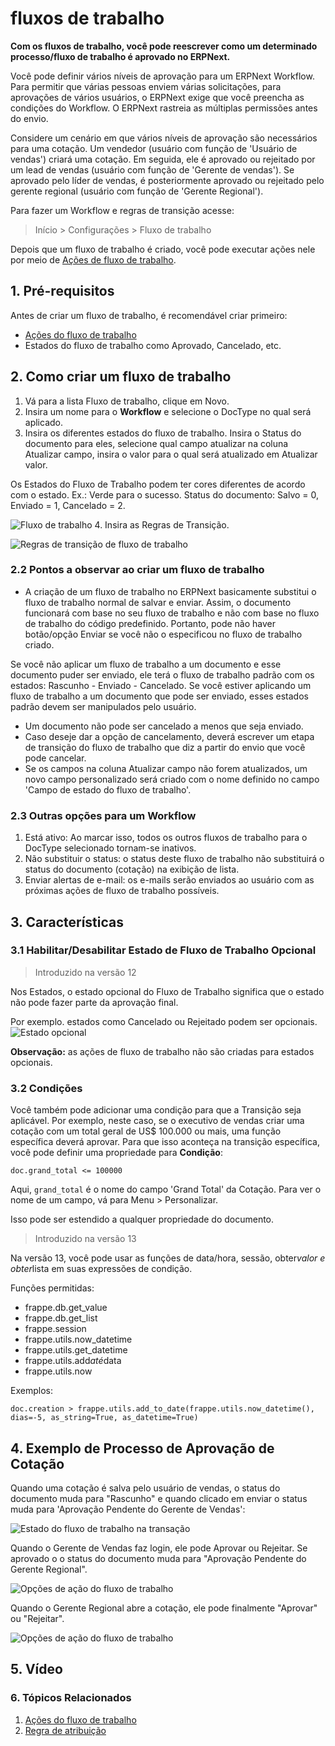 # fluxos de trabalho


**Com os fluxos de trabalho, você pode reescrever como um determinado processo/fluxo de trabalho é aprovado no ERPNext.**


Você pode definir vários níveis de aprovação para um ERPNext Workflow. Para permitir que várias pessoas enviem várias solicitações, para aprovações de vários usuários, o ERPNext exige que você preencha as condições do Workflow.
O ERPNext rastreia as múltiplas permissões antes do envio.


Considere um cenário em que vários níveis de aprovação são necessários para uma cotação. Um vendedor (usuário com função de 'Usuário de vendas') criará uma cotação. Em seguida, ele é aprovado ou rejeitado por um lead de vendas (usuário com função de 'Gerente de vendas'). Se aprovado pelo líder de vendas, é posteriormente aprovado ou rejeitado pelo gerente regional (usuário com função de 'Gerente Regional').


Para fazer um Workflow e regras de transição acesse:



>
> Início > Configurações > Fluxo de trabalho
>
>
>


Depois que um fluxo de trabalho é criado, você pode executar ações nele por meio de [Ações de fluxo de trabalho](/docs/v13/user/manual/en/setting-up/workflow-actions).


## 1. Pré-requisitos


Antes de criar um fluxo de trabalho, é recomendável criar primeiro:


* [Ações do fluxo de trabalho](/docs/v13/user/manual/en/setting-up/workflow-actions)
* Estados do fluxo de trabalho como Aprovado, Cancelado, etc.


## 2. Como criar um fluxo de trabalho


1. Vá para a lista Fluxo de trabalho, clique em Novo.
2. Insira um nome para o **Workflow** e selecione o DocType no qual será aplicado.
3. Insira os diferentes estados do fluxo de trabalho. Insira o Status do documento para eles, selecione qual campo atualizar na coluna Atualizar campo, insira o valor para o qual será atualizado em Atualizar valor.


Os Estados do Fluxo de Trabalho podem ter cores diferentes de acordo com o estado. Ex.: Verde para o sucesso. Status do documento: Salvo = 0, Enviado = 1, Cancelado = 2.


![Fluxo de trabalho](/files/workflow.png)
4. Insira as Regras de Transição.


![Regras de transição de fluxo de trabalho](/files/workflow-transition-rules.png)


### 2.2 Pontos a observar ao criar um fluxo de trabalho


* A criação de um fluxo de trabalho no ERPNext basicamente substitui o fluxo de trabalho normal de salvar e enviar. Assim, o documento funcionará com base no seu fluxo de trabalho e não com base no fluxo de trabalho do código predefinido. Portanto, pode não haver botão/opção Enviar se você não o especificou no fluxo de trabalho criado.


Se você não aplicar um fluxo de trabalho a um documento e esse documento puder ser enviado, ele terá o fluxo de trabalho padrão com os estados: Rascunho - Enviado - Cancelado. Se você estiver aplicando um fluxo de trabalho a um documento que pode ser enviado, esses estados padrão devem ser manipulados pelo usuário.
* Um documento não pode ser cancelado a menos que seja enviado.
* Caso deseje dar a opção de cancelamento, deverá escrever um
etapa de transição do fluxo de trabalho que diz a partir do envio que você pode cancelar.
* Se os campos na coluna Atualizar campo não forem atualizados, um novo campo personalizado será criado com o nome definido no campo 'Campo de estado do fluxo de trabalho'.


### 2.3 Outras opções para um Workflow


1. Está ativo: Ao marcar isso, todos os outros fluxos de trabalho para o DocType selecionado tornam-se inativos.
2. Não substituir o status: o status deste fluxo de trabalho não substituirá o status do documento (cotação) na exibição de lista.
3. Enviar alertas de e-mail: os e-mails serão enviados ao usuário com as próximas ações de fluxo de trabalho possíveis.


## 3. Características


### 3.1 Habilitar/Desabilitar Estado de Fluxo de Trabalho Opcional



>
> Introduzido na versão 12
>
>
>


Nos Estados, o estado opcional do Fluxo de Trabalho significa que o estado não pode fazer parte da aprovação final.


Por exemplo. estados como Cancelado ou Rejeitado podem ser opcionais.
![Estado opcional](/files/workflow-optional-state.png)


**Observação:** as ações de fluxo de trabalho não são criadas para estados opcionais.


### 3.2 Condições


Você também pode adicionar uma condição para que a Transição seja aplicável. Por exemplo, neste caso, se o executivo de vendas criar uma cotação com um total geral de US$ 100.000 ou mais, uma função específica deverá aprovar. Para que isso aconteça na transição específica, você pode definir uma propriedade para **Condição**:



```
doc.grand_total <= 100000

```

Aqui, `grand_total` é o nome do campo 'Grand Total' da Cotação. Para ver o nome de um campo, vá para Menu > Personalizar.


Isso pode ser estendido a qualquer propriedade do documento.



>
> Introduzido na versão 13
>
>
>


Na versão 13, você pode usar as funções de data/hora, sessão, obter*valor e obter*lista em suas expressões de condição.


Funções permitidas:


* frappe.db.get\_value
* frappe.db.get\_list
* frappe.session
* frappe.utils.now\_datetime
* frappe.utils.get\_datetime
* frappe.utils.add*até*data
* frappe.utils.now


Exemplos:



```
doc.creation > frappe.utils.add_to_date(frappe.utils.now_datetime(), dias=-5, as_string=True, as_datetime=True)

```

## 4. Exemplo de Processo de Aprovação de Cotação


Quando uma cotação é salva pelo usuário de vendas, o status do documento muda para "Rascunho" e quando clicado em enviar o status muda para 'Aprovação Pendente do Gerente de Vendas':


![Estado do fluxo de trabalho na transação](/files/workflow-status-in-transaction.png)


Quando o Gerente de Vendas faz login, ele pode Aprovar ou Rejeitar. Se aprovado o
o status do documento muda para "Aprovação Pendente do Gerente Regional".


![Opções de ação do fluxo de trabalho](/files/workflow-action-options.png)


Quando o Gerente Regional abre a cotação, ele pode finalmente "Aprovar" ou "Rejeitar".


![Opções de ação do fluxo de trabalho](/files/workflow-action-options-2.png)


## 5. Vídeo








### 6. Tópicos Relacionados


1. [Ações do fluxo de trabalho](/docs/v13/user/manual/en/setting-up/workflow-actions)
2. [Regra de atribuição](/docs/v13/user/manual/en/automation/assignment-rule)